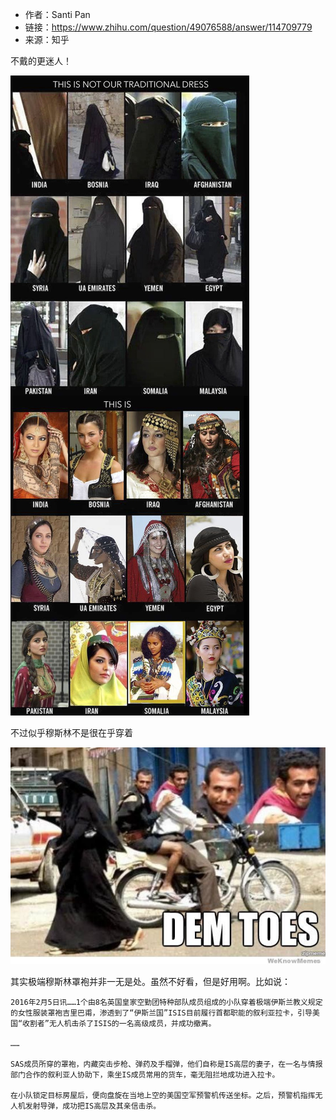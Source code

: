 * 作者：Santi Pan
* 链接：https://www.zhihu.com/question/49076588/answer/114709779
* 来源：知乎

不戴的更迷人！

![](imgs/01.jpg)

不过似乎穆斯林不是很在乎穿着

![](imgs/02.jpg)

其实极端穆斯林罩袍并非一无是处。虽然不好看，但是好用啊。比如说：

    2016年2月5日讯……1个由8名英国皇家空勤团特种部队成员组成的小队穿着极端伊斯兰教义规定的女性服装罩袍吉里巴甫，渗透到了“伊斯兰国”ISIS目前履行首都职能的叙利亚拉卡，引导美国“收割者”无人机击杀了ISIS的一名高级成员，并成功撤离。

    ……

    SAS成员所穿的罩袍，内藏突击步枪、弹药及手榴弹，他们自称是IS高层的妻子，在一名与情报部门合作的叙利亚人协助下，乘坐IS成员常用的货车，毫无阻拦地成功进入拉卡。

    在小队锁定目标房屋后，便向盘旋在当地上空的美国空军预警机传送坐标。之后，预警机指挥无人机发射导弹，成功把IS高层及其亲信击杀。

